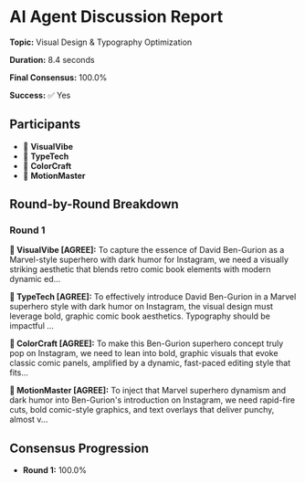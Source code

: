 # AI Agent Discussion Report

**Topic:** Visual Design & Typography Optimization

**Duration:** 8.4 seconds

**Final Consensus:** 100.0%

**Success:** ✅ Yes

## Participants

- 🤖 **VisualVibe**
- 🤖 **TypeTech**
- 🤖 **ColorCraft**
- 🤖 **MotionMaster**

## Round-by-Round Breakdown

### Round 1

**🤖 VisualVibe [AGREE]:** To capture the essence of David Ben-Gurion as a Marvel-style superhero with dark humor for Instagram, we need a visually striking aesthetic that blends retro comic book elements with modern dynamic ed...

**🤖 TypeTech [AGREE]:** To effectively introduce David Ben-Gurion in a Marvel superhero style with dark humor on Instagram, the visual design must leverage bold, graphic comic book aesthetics. Typography should be impactful ...

**🤖 ColorCraft [AGREE]:** To make this Ben-Gurion superhero concept truly pop on Instagram, we need to lean into bold, graphic visuals that evoke classic comic panels, amplified by a dynamic, fast-paced editing style that fits...

**🤖 MotionMaster [AGREE]:** To inject that Marvel superhero dynamism and dark humor into Ben-Gurion's introduction on Instagram, we need rapid-fire cuts, bold comic-style graphics, and text overlays that deliver punchy, almost v...

## Consensus Progression

- **Round 1:** 100.0%
